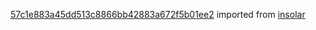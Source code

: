 [57c1e883a45dd513c8866bb42883a672f5b01ee2](https://github.com/insolar/insolar/commit/57c1e883a45dd513c8866bb42883a672f5b01ee2) imported from [insolar](https://github.com/insolar/insolar)
